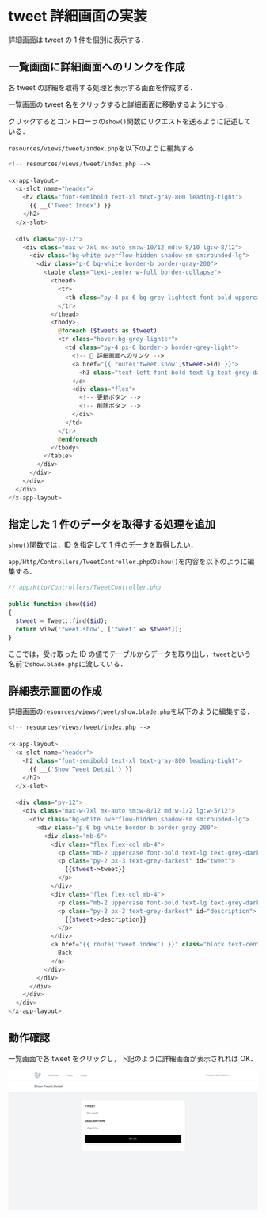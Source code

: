 # tweet 詳細画面の実装

詳細画面は tweet の 1 件を個別に表示する．

## 一覧画面に詳細画面へのリンクを作成

各 tweet の詳細を取得する処理と表示する画面を作成する．

一覧画面の tweet 名をクリックすると詳細画面に移動するようにする．

クリックするとコントローラの`show()`関数にリクエストを送るように記述している．

`resources/views/tweet/index.php`を以下のように編集する．

```php
<!-- resources/views/tweet/index.php -->

<x-app-layout>
  <x-slot name="header">
    <h2 class="font-semibold text-xl text-gray-800 leading-tight">
      {{ __('Tweet Index') }}
    </h2>
  </x-slot>

  <div class="py-12">
    <div class="max-w-7xl mx-auto sm:w-10/12 md:w-8/10 lg:w-8/12">
      <div class="bg-white overflow-hidden shadow-sm sm:rounded-lg">
        <div class="p-6 bg-white border-b border-gray-200">
          <table class="text-center w-full border-collapse">
            <thead>
              <tr>
                <th class="py-4 px-6 bg-grey-lightest font-bold uppercase text-lg text-grey-dark border-b border-grey-light">tweet</th>
              </tr>
            </thead>
            <tbody>
              @foreach ($tweets as $tweet)
              <tr class="hover:bg-grey-lighter">
                <td class="py-4 px-6 border-b border-grey-light">
                  <!-- 🔽 詳細画面へのリンク -->
                  <a href="{{ route('tweet.show',$tweet->id) }}">
                    <h3 class="text-left font-bold text-lg text-grey-dark">{{$tweet->tweet}}</h3>
                  </a>
                  <div class="flex">
                    <!-- 更新ボタン -->
                    <!-- 削除ボタン -->
                  </div>
                </td>
              </tr>
              @endforeach
            </tbody>
          </table>
        </div>
      </div>
    </div>
  </div>
</x-app-layout>

```

## 指定した 1 件のデータを取得する処理を追加

`show()`関数では，ID を指定して 1 件のデータを取得したい．

`app/Http/Controllers/TweetController.php`の`show()`を内容を以下のように編集する．

```php
// app/Http/Controllers/TweetController.php

public function show($id)
{
  $tweet = Tweet::find($id);
  return view('tweet.show', ['tweet' => $tweet]);
}

```

ここでは，受け取った ID の値でテーブルからデータを取り出し，`tweet`という名前で`show.blade.php`に渡している．

## 詳細表示画面の作成

詳細画面の`resources/views/tweet/show.blade.php`を以下のように編集する．

```php
<!-- resources/views/tweet/index.php -->

<x-app-layout>
  <x-slot name="header">
    <h2 class="font-semibold text-xl text-gray-800 leading-tight">
      {{ __('Show Tweet Detail') }}
    </h2>
  </x-slot>

  <div class="py-12">
    <div class="max-w-7xl mx-auto sm:w-8/12 md:w-1/2 lg:w-5/12">
      <div class="bg-white overflow-hidden shadow-sm sm:rounded-lg">
        <div class="p-6 bg-white border-b border-gray-200">
          <div class="mb-6">
            <div class="flex flex-col mb-4">
              <p class="mb-2 uppercase font-bold text-lg text-grey-darkest">Tweet</p>
              <p class="py-2 px-3 text-grey-darkest" id="tweet">
                {{$tweet->tweet}}
              </p>
            </div>
            <div class="flex flex-col mb-4">
              <p class="mb-2 uppercase font-bold text-lg text-grey-darkest">Description</p>
              <p class="py-2 px-3 text-grey-darkest" id="description">
                {{$tweet->description}}
              </p>
            </div>
            <a href="{{ route('tweet.index') }}" class="block text-center w-full py-3 mt-6 font-medium tracking-widest text-white uppercase bg-black shadow-lg focus:outline-none hover:bg-gray-900 hover:shadow-none">
              Back
            </a>
          </div>
        </div>
      </div>
    </div>
  </div>
</x-app-layout>

```

## 動作確認

一覧画面で各 tweet をクリックし，下記のように詳細画面が表示されれば OK．

![詳細画面](./img/laratter_show.png)
